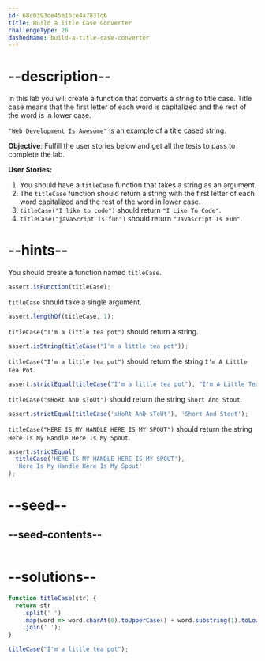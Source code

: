 ```yaml
---
id: 68c0393ce45e16ce4a7831d6
title: Build a Title Case Converter
challengeType: 26
dashedName: build-a-title-case-converter
---
```


# --description--

In this lab you will create a function that converts a string to title case. Title case means that the first letter of each word is capitalized and the rest of the word is in lower case.

`"Web Development Is Awesome"` is an example of a title cased string.

**Objective**: Fulfill the user stories below and get all the tests to pass to complete the lab.

**User Stories:**

1. You should have a `titleCase` function that takes a string as an argument.
1. The `titleCase` function should return a string with the first letter of each word capitalized and the rest of the word in lower case.
1. `titleCase("I like to code")` should return `"I Like To Code"`.
1. `titleCase("javaScript is fun")` should return `"Javascript Is Fun"`.

# --hints--

You should create a function named `titleCase`.

```js
assert.isFunction(titleCase);
```

`titleCase` should take a single argument.

```js
assert.lengthOf(titleCase, 1);
```


`titleCase("I'm a little tea pot")` should return a string.

```js
assert.isString(titleCase("I'm a little tea pot"));
```

`titleCase("I'm a little tea pot")` should return the string `I'm A Little Tea Pot`.

```js
assert.strictEqual(titleCase("I'm a little tea pot"), "I'm A Little Tea Pot");
```

`titleCase("sHoRt AnD sToUt")` should return the string `Short And Stout`.

```js
assert.strictEqual(titleCase('sHoRt AnD sToUt'), 'Short And Stout');
```

`titleCase("HERE IS MY HANDLE HERE IS MY SPOUT")` should return the string `Here Is My Handle Here Is My Spout`.

```js
assert.strictEqual(
  titleCase('HERE IS MY HANDLE HERE IS MY SPOUT'),
  'Here Is My Handle Here Is My Spout'
);
```

# --seed--

## --seed-contents--

```js

```

# --solutions--

```js
function titleCase(str) {
  return str
    .split(' ')
    .map(word => word.charAt(0).toUpperCase() + word.substring(1).toLowerCase())
    .join(' ');
}

titleCase("I'm a little tea pot");
```
